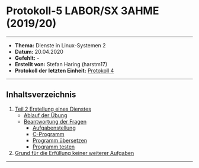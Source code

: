 # Protokoll-5 LABOR/SX 3AHME (2019/20)

---------------------------------------------------------------------------------------------

* **Thema:** Dienste in Linux-Systemen 2
* **Datum:** 20.04.2020
* **Gefehlt:** -
* **Erstellt von:** Stefan Haring (harstm17)
* **Protokoll der letzten Einheit:** [Protokoll 4](https://github.com/HTLMechatronics/m17-3ahme-la1-sx/edit/harstm17/protokolle/protokoll-4_harstm17_2020-03-30.md)

----------------------------------------------------------------------------------------------

## Inhaltsverzeichnis  

1. [Teil 2 Erstellung eines Dienstes](#teil-2-erstellung-eines-dienstes)
    * [Ablauf der Übung](#ablauf-der-übung)
    * [Beantwortung der Fragen](#beantwortung-der-fragen)
        * [Aufgabenstellung](#aufgabenstellung)
        * [C-Programm](#c-programm)
        * [Programm übersetzen](#programm-übersetzen)
        * [Programm testen](#programm-testen)
1. [Grund für die Erfüllung keiner weiterer Aufgaben](#grund-für-die-erfüllung-keiner-weiterer-aufgaben)
    
-------------------------------------------------------------------------------------------------------------------
